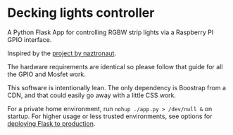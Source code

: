 # Decking lights controller

A Python Flask App for controlling RGBW strip lights via a Raspberry PI GPIO interface.

Inspired by the [project by naztronaut](https://github.com/naztronaut/RaspberryPi-RGBW-Control).

The hardware requirements are identical so please follow that guide for all the GPIO and Mosfet work.

This software is intentionally lean. The only dependency is Boostrap from a CDN, and that could easily go away with a little CSS work.

For a private home environment, run `nohup ./app.py > /dev/null &` on startup. For higher usage or less trusted environments, see options for [deploying Flask to production](https://flask.palletsprojects.com/en/2.2.x/deploying/).

